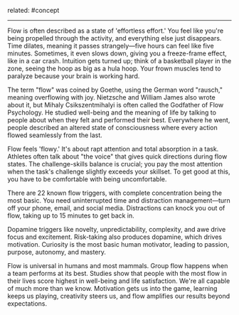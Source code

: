 related: #concept 

---
Flow is often described as a state of 'effortless effort.' You feel like you're being propelled through the activity, and everything else just disappears. Time dilates, meaning it passes strangely—five hours can feel like five minutes. Sometimes, it even slows down, giving you a freeze-frame effect, like in a car crash. Intuition gets turned up; think of a basketball player in the zone, seeing the hoop as big as a hula hoop. Your frown muscles tend to paralyze because your brain is working hard.

The term "flow" was coined by Goethe, using the German word "rausch," meaning overflowing with joy. Nietzsche and William James also wrote about it, but Mihaly Csikszentmihalyi is often called the Godfather of Flow Psychology. He studied well-being and the meaning of life by talking to people about when they felt and performed their best. Everywhere he went, people described an altered state of consciousness where every action flowed seamlessly from the last.

Flow feels 'flowy.' It's about rapt attention and total absorption in a task. Athletes often talk about "the voice" that gives quick directions during flow states. The challenge-skills balance is crucial; you pay the most attention when the task's challenge slightly exceeds your skillset. To get good at this, you have to be comfortable with being uncomfortable.

There are 22 known flow triggers, with complete concentration being the most basic. You need uninterrupted time and distraction management—turn off your phone, email, and social media. Distractions can knock you out of flow, taking up to 15 minutes to get back in.

Dopamine triggers like novelty, unpredictability, complexity, and awe drive focus and excitement. Risk-taking also produces dopamine, which drives motivation. Curiosity is the most basic human motivator, leading to passion, purpose, autonomy, and mastery.

Flow is universal in humans and most mammals. Group flow happens when a team performs at its best. Studies show that people with the most flow in their lives score highest in well-being and life satisfaction. We're all capable of much more than we know. Motivation gets us into the game, learning keeps us playing, creativity steers us, and flow amplifies our results beyond expectations.